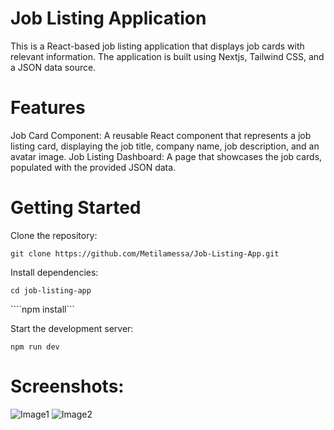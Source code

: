 
# Job Listing Application

This is a React-based job listing application that displays job cards with relevant information. The application is built using Nextjs, Tailwind CSS, and a JSON data source.

# Features
Job Card Component: A reusable React component that represents a job listing card, displaying the job title, company name, job description, and an avatar image.
Job Listing Dashboard: A page that showcases the job cards, populated with the provided JSON data.

# Getting Started

Clone the repository:


```git clone https://github.com/Metilamessa/Job-Listing-App.git```

Install dependencies:


```cd job-listing-app```

````npm install```

Start the development server:

```npm run dev```

# Screenshots:

![Image1](images/image1.PNG)
![Image2](images/image2.PNG)
